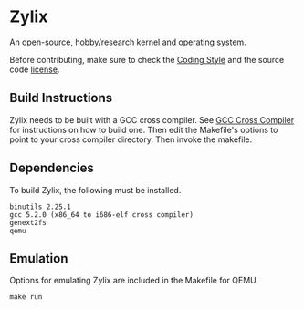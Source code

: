 # Zylix
An open-source, hobby/research kernel and operating system.

Before contributing, make sure to check the [Coding Style](https://github.com/MatthewEdgmon/Zylix/blob/master/STYLE.md) and the source code [license](https://github.com/MatthewEdgmon/Zylix/blob/master/LICENSE.md).

## Build Instructions
Zylix needs to be built with a GCC cross compiler. See [GCC Cross Compiler](http://wiki.osdev.org/GCC_Cross-Compiler) for instructions on how to build one. Then edit the Makefile's options to point to your cross compiler directory. Then invoke the makefile.

## Dependencies
To build Zylix, the following must be installed.

```
binutils 2.25.1
gcc 5.2.0 (x86_64 to i686-elf cross compiler)
genext2fs
qemu
```

## Emulation
Options for emulating Zylix are included in the Makefile for QEMU.
```
make run
```

